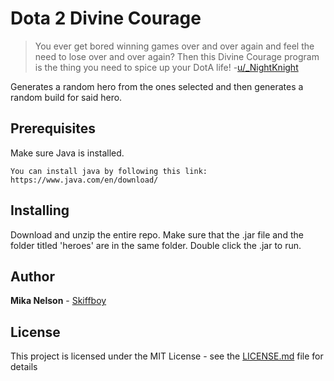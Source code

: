 # Dota 2 Divine Courage

>You ever get bored winning games over and over again and feel the need to lose over and over again? Then this Divine Courage program is the thing you need to spice up your DotA life!
-[u/_NightKnight](https://www.reddit.com/user/_NightKnight)

Generates a random hero from the ones selected and then generates a random build for said hero. 

## Prerequisites

Make sure Java is installed.

```
You can install java by following this link:
https://www.java.com/en/download/
```

## Installing

Download and unzip the entire repo. Make sure that the .jar file and the folder titled 'heroes' are in the same folder. Double click the .jar to run.

## Author

 **Mika Nelson** - [Skiffboy](https://github.com/Skiffboy)

## License

This project is licensed under the MIT License - see the [LICENSE.md](LICENSE.md) file for details
